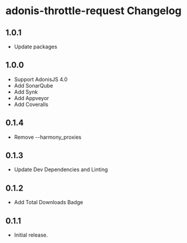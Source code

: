 # adonis-throttle-request Changelog

## 1.0.1
 - Update packages

## 1.0.0
 - Support AdonisJS 4.0
 - Add SonarQube
 - Add Synk
 - Add Appveyor
 - Add Coveralls

## 0.1.4
 - Remove --harmony_proxies

## 0.1.3
 - Update Dev Dependencies and Linting

## 0.1.2
 - Add Total Downloads Badge

## 0.1.1
 - Initial release.
